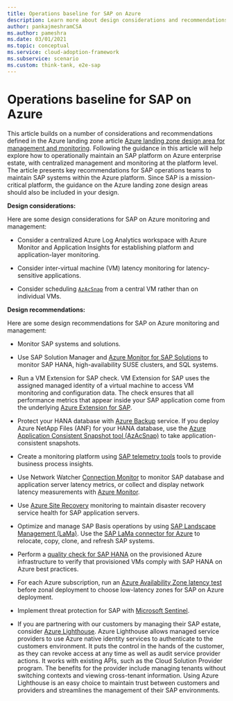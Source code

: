 ```yaml
---
title: Operations baseline for SAP on Azure
description: Learn more about design considerations and recommendations for managing and monitoring SAP on Azure.
author: pankajmeshramCSA
ms.author: pameshra
ms.date: 03/01/2021
ms.topic: conceptual
ms.service: cloud-adoption-framework
ms.subservice: scenario
ms.custom: think-tank, e2e-sap
---
```


# Operations baseline for SAP on Azure

This article builds on a number of considerations and recommendations defined in the Azure landing zone article [Azure landing zone design area for management and monitoring](../../ready/landing-zone/design-area/management.md). Following the guidance in this article will help explore how to operationally maintain an SAP platform on Azure enterprise estate, with centralized management and monitoring at the platform level. The article presents key recommendations for SAP operations teams to maintain SAP systems within the Azure platform. Since SAP is a mission-critical platform, the guidance on the Azure landing zone design areas should also be included in your design.

**Design considerations:**

Here are some design considerations for SAP on Azure monitoring and management:

- Consider a centralized Azure Log Analytics workspace with Azure Monitor and Application Insights for establishing platform and application-layer monitoring.

- Consider inter-virtual machine (VM) latency monitoring for latency-sensitive applications.

- Consider scheduling [`AzAcSnap`](/azure/azure-netapp-files/azacsnap-introduction) from a central VM rather than on individual VMs.

**Design recommendations:**

Here are some design recommendations for SAP on Azure monitoring and management:

- Monitor SAP systems and solutions.

- Use SAP Solution Manager and [Azure Monitor for SAP Solutions](/azure/virtual-machines/workloads/sap/monitor-sap-on-azure) to monitor SAP HANA, high-availability SUSE clusters, and SQL systems.

- Run a VM Extension for SAP check. VM Extension for SAP uses the assigned managed identity of a virtual machine to access VM monitoring and configuration data. The check ensures that all performance metrics that appear inside your SAP application come from the underlying [Azure Extension for SAP](/azure/virtual-machines/workloads/sap/deployment-guide).

- Protect your HANA database with [Azure Backup](/azure/backup/sap-hana-db-about) service. If you deploy Azure NetApp Files (ANF) for your HANA database, use the [Azure Application Consistent Snapshot tool (AzAcSnap)](/azure/azure-netapp-files/azacsnap-introduction) to take application-consistent snapshots.

- Create a monitoring platform using [SAP telemetry tools](https://github.com/microsoft/saptelemetry) tools to provide business process insights.

- Use Network Watcher [Connection Monitor](/azure/network-watcher/connection-monitor) to monitor SAP database and application server latency metrics, or collect and display network latency measurements with [Azure Monitor](https://techcommunity.microsoft.com/t5/running-sap-applications-on-the/collecting-and-displaying-niping-network-latency-measurements/ba-p/1833979).

- Use [Azure Site Recovery](/azure/site-recovery/monitoring-common-questions) monitoring to maintain disaster recovery service health for SAP application servers.

- Optimize and manage SAP Basis operations by using [SAP Landscape Management (LaMa)](https://www.sap.com/products/landscape-management.html). Use the [SAP LaMa connector for Azure](/azure/virtual-machines/workloads/sap/lama-installation) to relocate, copy, clone, and refresh SAP systems.

- Perform a [quality check for SAP HANA](https://github.com/Azure/SAP-on-Azure-Scripts-and-Utilities/tree/main/QualityCheck) on the provisioned Azure infrastructure to verify that provisioned VMs comply with SAP HANA on Azure best practices.

- For each Azure subscription, run an [Azure Availability Zone latency test](https://github.com/Azure/SAP-on-Azure-Scripts-and-Utilities/tree/main/AvZone-Latency-Test) before zonal deployment to choose low-latency zones for SAP on Azure deployment.

- Implement threat protection for SAP with [Microsoft Sentinel](/azure/sentinel/overview).

- If you are partnering with our customers by managing their SAP estate, consider [Azure Lighthouse](https://learn.microsoft.com/azure/lighthouse/overview). Azure Lighthouse allows managed service providers to use Azure native identity services to authenticate to the customers environment. It puts the control in the hands of the customer, as they can revoke access at any time as well as audit service provider actions. It works with existing APIs, such as the Cloud Solution Provider program. The benefits for the provider include managing tenants without switching contexts and viewing cross-tenant information. Using Azure Lighthouse is an easy choice to maintain trust between customers and providers and streamlines the management of their SAP environments.
